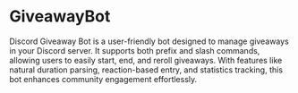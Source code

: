 # GiveawayBot
 Discord Giveaway Bot is a user-friendly bot designed to manage giveaways in your Discord server. It supports both prefix and slash commands, allowing users to easily start, end, and reroll giveaways. With features like natural duration parsing, reaction-based entry, and statistics tracking, this bot enhances community engagement effortlessly.
